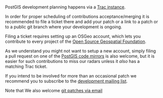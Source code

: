 PostGIS development planning happens via a [Trac instance](https://trac.osgeo.org/postgis/).

In order for proper scheduling of contributions acceptance/merging it
is recommended to file a ticket there and add your patch or a link
to a patch or to a public git branch where your development is ongoing.

Filing a ticket requires setting up an OSGeo account, which lets you
contribute to every project of the [Open Source Geospatial Foundation](http://www.osgeo.org/).

As we understand you might not want to setup a new account, simply
filing a pull request on one of the [PostGIS code mirrors](https://trac.osgeo.org/postgis/wiki/CodeMirrors) is also welcome,
but it is easier for such contributions to miss our radars unless
it _also_ has a matching Trac ticket.

If you intend to be involved for more than an occasional patch we
recommend you to subscribe to the [development mailing list](https://lists.osgeo.org/mailman/listinfo/postgis-devel).

Note that We also welcome
[git patches via email](https://git-send-email.io)
